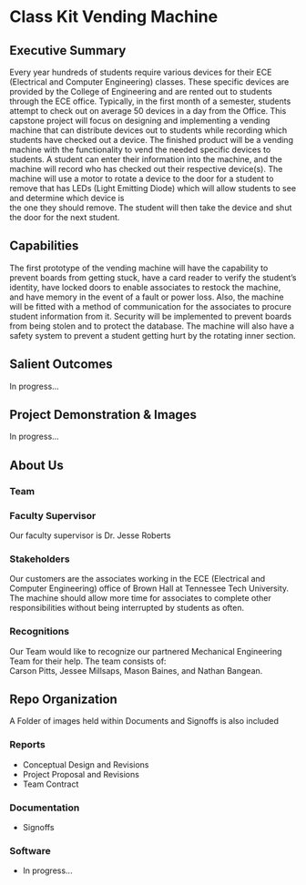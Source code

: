 # Class Kit Vending Machine 

## Executive Summary

Every year hundreds of students require various devices for their ECE (Electrical and Computer Engineering) classes. These specific devices are provided by the College of Engineering and are rented out to students through the ECE office. Typically, in the first month of a semester, students attempt to check out on average 50 devices in a day from the Office. This capstone project will focus on designing and implementing a vending machine that can distribute devices out to students while recording which students have checked out a device. The finished product will be a vending machine with the functionality to vend the needed specific devices to students. A student can enter their information into the machine, and the machine will record who has checked out their respective device(s). The machine will use a motor to rotate a device to the door for a student to remove that has LEDs (Light Emitting Diode) which will allow students to see and determine which device is  
the one they should remove. The student will then take the device and shut the door for the next student.     

## Capabilities

The first prototype of the vending machine will have the capability to prevent boards from getting stuck, have a card reader to verify the student’s identity, have locked doors to enable associates to restock the machine, and have memory in the event of a fault or power loss. Also, the machine will be fitted with a method of communication for the associates to procure student information from it. Security will be implemented to prevent boards from being stolen and to protect the database. The machine will also have a safety system to prevent a student getting hurt by the rotating inner section.  

## Salient Outcomes

In progress...

## Project Demonstration & Images

In progress...

## About Us





### Team



### Faculty Supervisor

Our faculty supervisor is Dr. Jesse Roberts

### Stakeholders

Our customers are the associates working in the ECE (Electrical and Computer Engineering) office of Brown Hall at Tennessee Tech University.  
The machine should allow more time for associates to complete other responsibilities without being interrupted by students as often.  

### Recognitions

Our Team would like to recognize our partnered Mechanical Engineering Team for their help. The team consists of:  
Carson Pitts, Jessee Millsaps, Mason Baines, and Nathan Bangean.

## Repo Organization

A Folder of images held within Documents and Signoffs is also included  

### Reports

* Conceptual Design and Revisions  
* Project Proposal and Revisions  
* Team Contract

### Documentation

* Signoffs

### Software

* In progress...  
